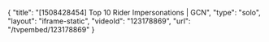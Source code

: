 {
    "title": "[1508428454] Top 10 Rider Impersonations | GCN",
    "type": "solo",
    "layout": "iframe-static",
    "videoId": "123178869",
    "url": "\/tvpembed\/123178869"
}
